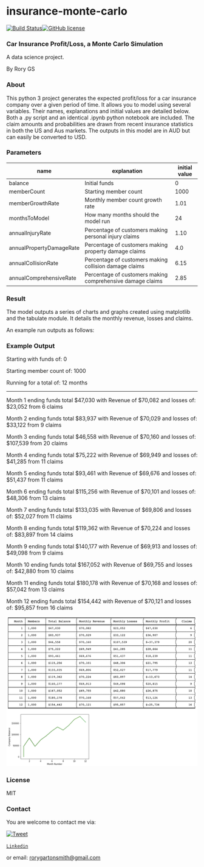 # insurance-monte-carlo

[![Build Status](https://travis-ci.org/joemccann/dillinger.svg?branch=master)](https://travis-ci.org/joemccann/dillinger)[![GitHub license](https://img.shields.io/github/license/sultan99/react-on-lambda.svg)](https://github.com/sultan99/react-on-lambda/blob/master/LICENSE)

### Car Insurance Profit/Loss, a Monte Carlo Simulation
A data science project.

By Rory GS

### About

This python 3 project generates the expected profit/loss for a car insurance company over a given period of time. It allows you to model using several variables. Their names, explanations and initial values are detailed below. Both a .py script and an identical .ipynb python notebook are included. The claim amounts and probabilities are drawn from recent insurance statistics in both the US and Aus markets. The outputs in this model are in AUD but can easily be converted to USD.

### Parameters

| name | explanation | initial value |
| ------ | ------ | ------ |
| balance | Initial funds | 0  |
| memberCount | Starting member count | 1000  |
| memberGrowthRate | Monthly member count growth rate | 1.01  |
| monthsToModel | How many months should the model run | 24  |
| annualInjuryRate | Percentage of customers making personal injury claims | 1.10  |
| annualPropertyDamageRate | Percentage of customers making property damage claims | 4.0  |
| annualCollisionRate | Percentage of customers making collision damage claims | 6.15  |
| annualComprehensiveRate | Percentage of customers making comprehensive damage claims | 2.85  |

### Result

The model outputs a series of charts and graphs created using matplotlib and the tabulate module. It details the monthly revenue, losses and claims.

An example run outputs as follows:

### Example Output

Starting with funds of: 0 

Starting member count of: 1000 

Running for a total of: 12 months
_________
Month 1 ending funds total $47,030 with Revenue of $70,082 and losses of: $23,052 from 6 claims

Month 2 ending funds total $83,937 with Revenue of $70,029 and losses of: $33,122 from 9 claims

Month 3 ending funds total $46,558 with Revenue of $70,160 and losses of: $107,539 from 20 claims

Month 4 ending funds total $75,222 with Revenue of $69,949 and losses of: $41,285 from 11 claims

Month 5 ending funds total $93,461 with Revenue of $69,676 and losses of: $51,437 from 11 claims

Month 6 ending funds total $115,256 with Revenue of $70,101 and losses of: $48,306 from 13 claims

Month 7 ending funds total $133,035 with Revenue of $69,806 and losses of: $52,027 from 11 claims

Month 8 ending funds total $119,362 with Revenue of $70,224 and losses of: $83,897 from 14 claims

Month 9 ending funds total $140,177 with Revenue of $69,913 and losses of: $49,098 from 9 claims

Month 10 ending funds total $167,052 with Revenue of $69,755 and losses of: $42,880 from 10 claims

Month 11 ending funds total $180,178 with Revenue of $70,168 and losses of: $57,042 from 13 claims

Month 12 ending funds total $154,442 with Revenue of $70,121 and losses of: $95,857 from 16 claims


![Screenshot](screenshot.png)


### License

MIT


### Contact

You are welcome to contact me via:

[![Tweet](https://img.shields.io/twitter/url/http/shields.io.svg?style=social)](https://twitter.com/rorcores)

<a href="https://www.linkedin.com/in/rory-garton-smith-5b991659/" target="_blank">`Linkedin`</a>

or email: rorygartonsmith@gmail.com
